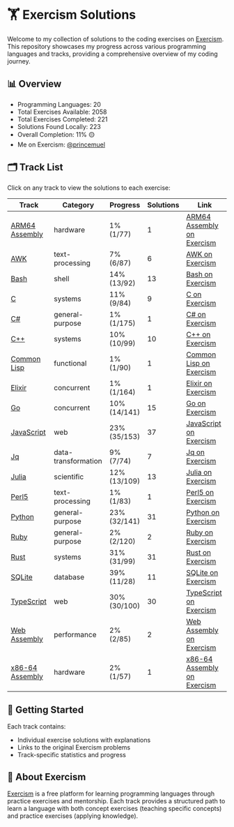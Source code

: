 # 🏋️ Exercism Solutions

Welcome to my collection of solutions to the coding exercises on [Exercism](https://exercism.org/). This repository showcases my progress across various programming languages and tracks, providing a comprehensive overview of my coding journey.

## 📊 Overview

- Programming Languages: 20
- Total Exercises Available: 2058
- Total Exercises Completed: 221
- Solutions Found Locally: 223
- Overall Completion: 11% 🟡
- Me on Exercism: [@princemuel](https://exercism.org/profiles/princemuel)

## 🗂️ Track List

Click on any track to view the solutions to each exercise:

| Track | Category | Progress | Solutions | Link |
|-------|----------|----------|-----------|-------------|
| [ARM64 Assembly](arm64-assembly/README.md) | hardware | 1% (1/77) | 1 | [ARM64 Assembly on Exercism](https://exercism.org/tracks/arm64-assembly) |
| [AWK](awk/README.md) | text-processing | 7% (6/87) | 6 | [AWK on Exercism](https://exercism.org/tracks/awk) |
| [Bash](bash/README.md) | shell | 14% (13/92) | 13 | [Bash on Exercism](https://exercism.org/tracks/bash) |
| [C](c/README.md) | systems | 11% (9/84) | 9 | [C on Exercism](https://exercism.org/tracks/c) |
| [C#](csharp/README.md) | general-purpose | 1% (1/175) | 1 | [C# on Exercism](https://exercism.org/tracks/csharp) |
| [C++](cpp/README.md) | systems | 10% (10/99) | 10 | [C++ on Exercism](https://exercism.org/tracks/cpp) |
| [Common Lisp](common-lisp/README.md) | functional | 1% (1/90) | 1 | [Common Lisp on Exercism](https://exercism.org/tracks/common-lisp) |
| [Elixir](elixir/README.md) | concurrent | 1% (1/164) | 1 | [Elixir on Exercism](https://exercism.org/tracks/elixir) |
| [Go](go/README.md) | concurrent | 10% (14/141) | 15 | [Go on Exercism](https://exercism.org/tracks/go) |
| [JavaScript](javascript/README.md) | web | 23% (35/153) | 37 | [JavaScript on Exercism](https://exercism.org/tracks/javascript) |
| [Jq](jq/README.md) | data-transformation | 9% (7/74) | 7 | [Jq on Exercism](https://exercism.org/tracks/jq) |
| [Julia](julia/README.md) | scientific | 12% (13/109) | 13 | [Julia on Exercism](https://exercism.org/tracks/julia) |
| [Perl5](perl5/README.md) | text-processing | 1% (1/83) | 1 | [Perl5 on Exercism](https://exercism.org/tracks/perl5) |
| [Python](python/README.md) | general-purpose | 23% (32/141) | 31 | [Python on Exercism](https://exercism.org/tracks/python) |
| [Ruby](ruby/README.md) | general-purpose | 2% (2/120) | 2 | [Ruby on Exercism](https://exercism.org/tracks/ruby) |
| [Rust](rust/README.md) | systems | 31% (31/99) | 31 | [Rust on Exercism](https://exercism.org/tracks/rust) |
| [SQLite](sqlite/README.md) | database | 39% (11/28) | 11 | [SQLite on Exercism](https://exercism.org/tracks/sqlite) |
| [TypeScript](typescript/README.md) | web | 30% (30/100) | 30 | [TypeScript on Exercism](https://exercism.org/tracks/typescript) |
| [Web Assembly](wasm/README.md) | performance | 2% (2/85) | 2 | [Web Assembly on Exercism](https://exercism.org/tracks/wasm) |
| [x86-64 Assembly](x86-64-assembly/README.md) | hardware | 2% (1/57) | 1 | [x86-64 Assembly on Exercism](https://exercism.org/tracks/x86-64-assembly) |

## 🚀 Getting Started

Each track contains:

- Individual exercise solutions with explanations
- Links to the original Exercism problems
- Track-specific statistics and progress

## 📝 About Exercism

[Exercism](https://exercism.org/) is a free platform for learning programming languages through practice exercises and mentorship. Each track provides a structured path to learn a language with both concept exercises (teaching specific concepts) and practice exercises (applying knowledge).
